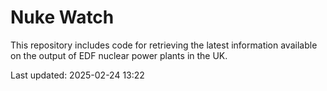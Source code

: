 # Nuke Watch

This repository includes code for retrieving the latest information available on the output of EDF nuclear power plants in the UK.

Last updated: 2025-02-24 13:22